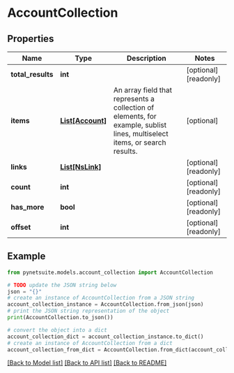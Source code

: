 # AccountCollection


## Properties

Name | Type | Description | Notes
------------ | ------------- | ------------- | -------------
**total_results** | **int** |  | [optional] [readonly] 
**items** | [**List[Account]**](Account.md) | An array field that represents a collection of elements, for example, sublist lines, multiselect items, or search results. | [optional] 
**links** | [**List[NsLink]**](NsLink.md) |  | [optional] [readonly] 
**count** | **int** |  | [optional] [readonly] 
**has_more** | **bool** |  | [optional] [readonly] 
**offset** | **int** |  | [optional] [readonly] 

## Example

```python
from pynetsuite.models.account_collection import AccountCollection

# TODO update the JSON string below
json = "{}"
# create an instance of AccountCollection from a JSON string
account_collection_instance = AccountCollection.from_json(json)
# print the JSON string representation of the object
print(AccountCollection.to_json())

# convert the object into a dict
account_collection_dict = account_collection_instance.to_dict()
# create an instance of AccountCollection from a dict
account_collection_from_dict = AccountCollection.from_dict(account_collection_dict)
```
[[Back to Model list]](../README.md#documentation-for-models) [[Back to API list]](../README.md#documentation-for-api-endpoints) [[Back to README]](../README.md)


